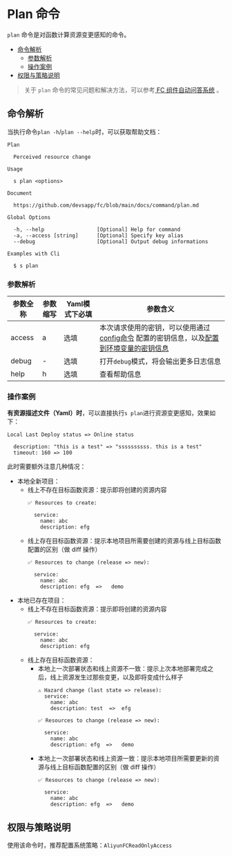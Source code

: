 # Plan 命令

`plan` 命令是对函数计算资源变更感知的命令。

- [命令解析](#命令解析)
  - [参数解析](#参数解析)
  - [操作案例](#操作案例)
- [权限与策略说明](#权限与策略说明)

> 关于 `plan` 命令的常见问题和解决方法，可以参考[ FC 组件自动问答系统](http://qa.devsapp.cn/) 。

## 命令解析

当执行命令`plan -h`/`plan --help`时，可以获取帮助文档：

```shell script
Plan

  Perceived resource change

Usage

  s plan <options>  
                            
Document
  
  https://github.com/devsapp/fc/blob/main/docs/command/plan.md    

Global Options

  -h, --help                 [Optional] Help for command    
  -a, --access [string]      [Optional] Specify key alias             
  --debug                    [Optional] Output debug informations        

Examples with Cli

  $ s plan              
```

### 参数解析

| 参数全称   | 参数缩写 | Yaml模式下必填 | 参数含义                                                     |
| ---------- | -------- | -------------- | ------------------------------------------------------------ |
| access     | a        | 选填           | 本次请求使用的密钥，可以使用通过[config命令](https://github.com/Serverless-Devs/Serverless-Devs/tree/master/docs/zh/command/config.md#config-add-命令) 配置的密钥信息，以及[配置到环境变量的密钥信息](https://github.com/Serverless-Devs/Serverless-Devs/tree/master/docs/zh/command/config.md#通过环境变量配置密钥信息) |
| debug      | -        | 选填           | 打开`debug`模式，将会输出更多日志信息                        |
| help       | h        | 选填           | 查看帮助信息                                                 |

### 操作案例

**有资源描述文件（Yaml）时**，可以直接执行`s plan`进行资源变更感知，效果如下：

```text
Local Last Deploy status => Online status

  description: "this is a test" => "ssssssssss. this is a test"
  timeout: 160 => 100
```

此时需要额外注意几种情况：

- 本地全新项目：
    - 线上不存在目标函数资源：提示即将创建的资源内容
      ```shell script
      ✅ Resources to create:
      
        service:
          name: abc
          description: efg
      ```
    - 线上存在目标函数资源：提示本地项目所需要创建的资源与线上目标函数配置的区别（做 diff 操作）
      ```shell script
      ✅ Resources to change (release => new):
        
        service:
          name: abc
          description: efg  =>   demo
      ```
- 本地已存在项目：
    - 线上不存在目标函数资源：提示即将创建的资源内容
      ```shell script
      ✅ Resources to create:
      
        service:
          name: abc
          description: efg
      ```
    - 线上存在目标函数资源：
        - 本地上一次部署状态和线上资源不一致：提示上次本地部署完成之后，线上资源发生过那些变更，以及即将变成什么样子
          ```shell script
          ⚠️ Hazard change (last state => release):
            service:
              name: abc
              description: test  =>  efg
          
          ✅ Resources to change (release => new):
            
            service:
              name: abc
              description: efg  =>   demo
          ```
        - 本地上一次部署状态和线上资源一致：提示本地项目所需要更新的资源与线上目标函数配置的区别（做 diff 操作）
          ```shell script
          ✅ Resources to change (release => new):
            
            service:
              name: abc
              description: efg  =>   demo
          ```

## 权限与策略说明

使用该命令时，推荐配置系统策略：`AliyunFCReadOnlyAccess`
